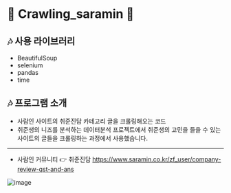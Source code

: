 # 🎀 Crawling_saramin 🎀 

## 🎶 사용 라이브러리
+ BeautifulSoup
+ selenium
+ pandas
+ time


## 🎶 프로그램 소개 
+ 사람인 사이트의 취준진담 카테고리 글을 크롤링해오는 코드
+ 취준생의 니즈를 분석하는 데이터분석 프로젝트에서 취준생의 고민을 들을 수 있는 사이트의 글들을 크롤링하는 과정에서 사용했습니다.

<hr/>

+ 사람인 커뮤니티 👉 취준진담
https://www.saramin.co.kr/zf_user/company-review-qst-and-ans

![image](https://user-images.githubusercontent.com/68270424/132084573-306f43ff-2101-496a-a9df-3d9c55b04f41.png)


